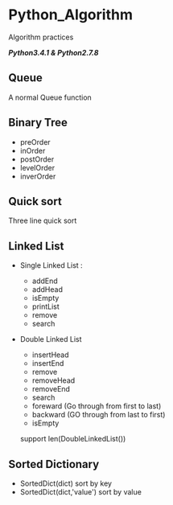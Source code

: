 # Python_Algorithm
Algorithm practices

***Python3.4.1 & Python2.7.8***

## Queue

A normal Queue function

## Binary Tree

* preOrder
* inOrder
* postOrder
* levelOrder
* inverOrder

## Quick sort

Three line quick sort

## Linked List

* Single Linked List :
  * addEnd
  * addHead
  * isEmpty
  * printList
  * remove
  * search

* Double Linked List
  * insertHead
  * insertEnd
  * remove
  * removeHead
  * removeEnd
  * search
  * foreward (Go through from first to last)
  * backward (GO through from last to first)
  * isEmpty
  
  support len(DoubleLinkedList())

## Sorted Dictionary

* SortedDict(dict) sort by key
* SortedDict(dict,'value') sort by value
